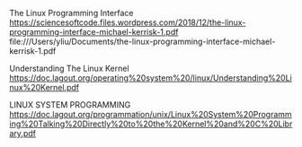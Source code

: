 The Linux Programming Interface
https://sciencesoftcode.files.wordpress.com/2018/12/the-linux-programming-interface-michael-kerrisk-1.pdf
file:///Users/yliu/Documents/the-linux-programming-interface-michael-kerrisk-1.pdf

Understanding The Linux Kernel
https://doc.lagout.org/operating%20system%20/linux/Understanding%20Linux%20Kernel.pdf

LINUX SYSTEM PROGRAMMING
https://doc.lagout.org/programmation/unix/Linux%20System%20Programming%20Talking%20Directly%20to%20the%20Kernel%20and%20C%20Library.pdf